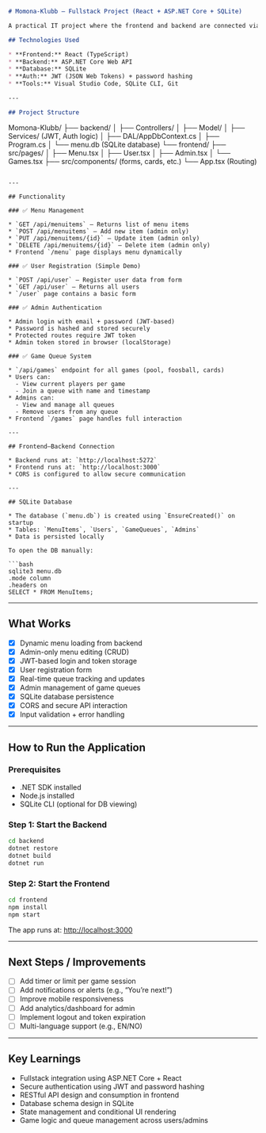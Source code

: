 ```markdown
# Momona-Klubb – Fullstack Project (React + ASP.NET Core + SQLite)

A practical IT project where the frontend and backend are connected via a local SQLite database. The application supports menu display, user registration, admin login, and interactive game queue management.

## Technologies Used

* **Frontend:** React (TypeScript)
* **Backend:** ASP.NET Core Web API
* **Database:** SQLite
* **Auth:** JWT (JSON Web Tokens) + password hashing
* **Tools:** Visual Studio Code, SQLite CLI, Git

---

## Project Structure

```

Momona-Klubb/
├── backend/
│   ├── Controllers/
│   ├── Model/
│   ├── Services/ (JWT, Auth logic)
│   ├── DAL/AppDbContext.cs
│   ├── Program.cs
│   └── menu.db (SQLite database)
└── frontend/
├── src/pages/
│   ├── Menu.tsx
│   ├── User.tsx
│   ├── Admin.tsx
│   └── Games.tsx
├── src/components/ (forms, cards, etc.)
└── App.tsx (Routing)

````

---

## Functionality

### ✅ Menu Management

* `GET /api/menuitems` – Returns list of menu items
* `POST /api/menuitems` – Add new item (admin only)
* `PUT /api/menuitems/{id}` – Update item (admin only)
* `DELETE /api/menuitems/{id}` – Delete item (admin only)
* Frontend `/menu` page displays menu dynamically

### ✅ User Registration (Simple Demo)

* `POST /api/user` – Register user data from form
* `GET /api/user` – Returns all users
* `/user` page contains a basic form

### ✅ Admin Authentication

* Admin login with email + password (JWT-based)
* Password is hashed and stored securely
* Protected routes require JWT token
* Admin token stored in browser (localStorage)

### ✅ Game Queue System

* `/api/games` endpoint for all games (pool, foosball, cards)
* Users can:
  - View current players per game
  - Join a queue with name and timestamp
* Admins can:
  - View and manage all queues
  - Remove users from any queue
* Frontend `/games` page handles full interaction

---

## Frontend–Backend Connection

* Backend runs at: `http://localhost:5272`
* Frontend runs at: `http://localhost:3000`
* CORS is configured to allow secure communication

---

## SQLite Database

* The database (`menu.db`) is created using `EnsureCreated()` on startup
* Tables: `MenuItems`, `Users`, `GameQueues`, `Admins`
* Data is persisted locally

To open the DB manually:

```bash
sqlite3 menu.db
.mode column
.headers on
SELECT * FROM MenuItems;
````

---

## What Works

* [x] Dynamic menu loading from backend
* [x] Admin-only menu editing (CRUD)
* [x] JWT-based login and token storage
* [x] User registration form
* [x] Real-time queue tracking and updates
* [x] Admin management of game queues
* [x] SQLite database persistence
* [x] CORS and secure API interaction
* [x] Input validation + error handling

---

## How to Run the Application

### Prerequisites

* .NET SDK installed
* Node.js installed
* SQLite CLI (optional for DB viewing)

### Step 1: Start the Backend

```bash
cd backend
dotnet restore
dotnet build
dotnet run
```

### Step 2: Start the Frontend

```bash
cd frontend
npm install
npm start
```

The app runs at: [http://localhost:3000](http://localhost:3000)

---

## Next Steps / Improvements

* [ ] Add timer or limit per game session
* [ ] Add notifications or alerts (e.g., “You’re next!”)
* [ ] Improve mobile responsiveness
* [ ] Add analytics/dashboard for admin
* [ ] Implement logout and token expiration
* [ ] Multi-language support (e.g., EN/NO)

---

## Key Learnings

* Fullstack integration using ASP.NET Core + React
* Secure authentication using JWT and password hashing
* RESTful API design and consumption in frontend
* Database schema design in SQLite
* State management and conditional UI rendering
* Game logic and queue management across users/admins

```
